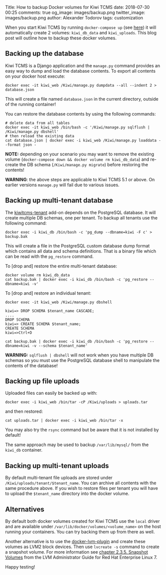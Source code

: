 Title: How to backup Docker volumes for Kiwi TCMS
date: 2018-07-30 00:25
comments: true
og_image: images/backup.png
twitter_image: images/backup.png
author: Alexander Todorov
tags: customization


When you start Kiwi TCMS by running `docker-compose up`
(see [here](http://kiwitcms.readthedocs.io/en/latest/installing_docker.html#start-docker-compose))
it will automatically create 2 volumes: `kiwi_db_data` and `kiwi_uploads`.
This blog post will outline how to backup these docker volumes.

Backing up the database
-----------------------

Kiwi TCMS is a Django application and the `manage.py` command provides an easy way
to dump and load the database contents. To export all contents on your docker host
execute:

    docker exec -it kiwi_web /Kiwi/manage.py dumpdata --all --indent 2 > database.json

This will create a file named `database.json` in the current directory, outside of the
running container!

You can restore the database contents by using the following commands:

    # delete data from all tables
    docker exec -it kiwi_web /bin/bash -c '/Kiwi/manage.py sqlflush | /Kiwi/manage.py dbshell'
    # then reload the existing data
    cat database.json | docker exec -i kiwi_web /Kiwi/manage.py loaddata --format json -

**NOTE:** depending on your scenario you may want to remove the existing volume
(`docker-compose down && docker volume rm kiwi_db_data`) and re-create the
DB schema (`/Kiwi/manage.py migrate`) before restoring the contents!


**WARNING**: the above steps are applicable to Kiwi TCMS 5.1 or above. On earlier
versions `manage.py` will fail due to various issues.


Backing up multi-tenant database
--------------------------------

The [kiwitcms-tenant](https://github.com/kiwitcms/tenants) add-on depends on the
PostgreSQL database. It will create multiple DB schemas, one per tenant. To backup
all tenants use the following command:

    docker exec -i kiwi_db /bin/bash -c 'pg_dump --dbname=kiwi -F c' > backup.bak

This will create a file in the PostgreSQL custom database dump format which
contains all data and schema definitions. That is a binary file which can be read
with the `pg_restore` command.

To [drop and] restore the entire multi-tenant database:

    docker volume rm kiwi_db_data
    cat backup.bak | docker exec -i kiwi_db /bin/bash -c 'pg_restore --dbname=kiwi -v'


To [drop and] restore an individual tenant:

    docker exec -it kiwi_web /Kiwi/manage.py dbshell
    
    kiwi=> DROP SCHEMA $tenant_name CASCADE;
    ....
    DROP SCHEMA
    kiwi=> CREATE SCHEMA $tenant_name;
    CREATE SCHEMA
    kiwi=>Ctrl+D
    
    cat backup.bak | docker exec -i kiwi_db /bin/bash -c 'pg_restore --dbname=kiwi -v --schema $tenant_name'


**WARNING:** `sqlflush | dbshell` will not work when you have multiple DB schemas so you must use
the PostgreSQL database shell to manipulate the contents of the database!


Backing up file uploads
-----------------------

Uploaded files can easily be backed up with:

    docker exec -i kiwi_web /bin/tar -cP /Kiwi/uploads > uploads.tar

and then restored:

    cat uploads.tar | docker exec -i kiwi_web /bin/tar -x

You may also try the `rsync` command but be aware that it is not installed
by default!

The same approach may be used to backup `/var/lib/mysql/` from the `kiwi_db`
container.

Backing up multi-tenant uploads
-------------------------------

By default multi-tenant file uploads are stored under `/Kiwi/uploads/tenant/$tenant_name`.
You can archive all contents with the same procedure above. If you wish to restore
files per tenant you will have to upload the `$tenant_name` directory into the
docker volume.


Alternatives
------------

By default both docker volumes created for Kiwi TCMS use the `local` driver
and are available under `/var/lib/docker/volumes/<volume_name>` on the host
running your containers. You can try backing them up from there as well.

Another alternative is to use the
[docker-lvm-plugin](https://www.projectatomic.io/blog/2016/05/docker-lvm-plugin/)
and create these volumes as LVM2 block devices. Then use
`lvcreate -s` command to create a snapshot volume. For more information see
[chapter 2.3.5. Snapshot Volumes](https://access.redhat.com/documentation/en-us/red_hat_enterprise_linux/7/html-single/logical_volume_manager_administration/index#snapshot_volumes)
from the LVM Administrator Guide for Red Hat Enterprise Linux 7.


Happy testing!
